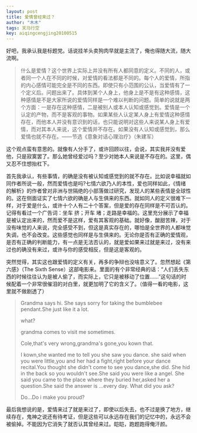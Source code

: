 ```yaml
---
layout: post
title: 爱情曾经来过？
author: "木木"
tags: 天马行空
key: aiqingcengjing20100515
---
```


好吧，我承认我是标题党。话说挂羊头卖狗肉早就是主流了，俺也得随大流，随大流啊。­
<!--more-->

> 什么是爱情？这个世界上实际上并没有所有人都同意的定义。不同的人，或者同一个人在不同的时候，对爱情的看法都是不同的。每个人的爱情，所指的内心感情可能完全是不同的东西。即使只有小范围的公认，当爱情有了一个定义后。问题出来了。具体到某个人身上，他身上是不是有这种感情，这种感情是不是大家所说的爱情同样是一个难以判断的问题。简单的说就是两个方面：一是存在这种感情，二是被别人或本人认知或感觉到。爱情是一个认定的产物，而不是客观的事物。如果某些人认定某人身上有爱情这种感情存在，而他本人并没有意识到的话，也只能说明对这些人来说某人身上有爱情，而对其本人来说，这个爱情并不存在。­如果没有人认知或感觉到，那么爱情也就不存在。——节选《意象对话心理治疗》（朱建军）

这个观点蛮有意思的。就像有人分手了，或许回顾以往，会说，其实我并没有爱他，只是寂寞罢了。那么她曾经爱过吗？至少对她本人来说是不存在的。这里，偶又忍不住想抬杠下。      

首先我承认，有些事情，的确是没有被认知或感觉到的就不存在。比如说幸福就如同作者所说一般，然而爱情也是吗?七情六欲乃人的本性，爱也同样如此，《情绪的解析》的作者曾对非洲与世隔绝的小部落做过研究，发现人的某些表情是全球性的。这在侧面证实了七情六欲的确是人与生俱来的东西。就如同人的定义很难下一样，对于爱是什么，或许十个人有二十个答案，但是爱的存在同样是不可否认的。记得有看过一个广告词：坐车 挤；开车 堵；走路是幸福的。这里充分展示了幸福是被认定出来的，然而爱不是这样，爱有其客观的基础。就好像，酸甜苦辣，对于没有味觉的人来说，完全感受不到，但这是真实存在的，哪怕是全世界的人都味觉失调，也不会改变。这些感觉也同样是与生俱来的。无论你是否有正确的爱情观，是否有正确的判断能力，有一点是无法否认的，就是爱如果来过就是来过，没有来过也的确没有来过，或许与你的感受相反，但是这是客观的。      

突然觉得，其实这也跟爱情的定义有关，再多的争辩也没啥意义了。忽然想起《第六感》（The Sixth Sense）这部电影来。里面的有个非常经典的话：“人们丢失东西的时候往往认为是被人偷了，而实际上，它只是被移动了位置……”这句话的时候配着一个非常很催泪的对白里，就更加明了它的含义了。（值得一看的电影，这里就不做剧透了）  

> Grandma says hi. She says sorry for taking the bumblebee pendant.She just like it a lot.  
>
> what?  
>
> grandma comes to visit me sometimes.  
>
> Cole,that's very wrong,grandma's gone,you kown that.  
>
> I kown,she wanted me to tell you she saw you dance. she said when you were little,you and her had a fight,right before your dance recital.You thought she didn't come to see you dance,she did. She hid in the back so you wouldn't see.She said you were like a angel. She said you came to the place where they buried her,asked her a question.She said the answer is ...every day. What did you ask?  
>
> Do...Do i make you proud?      

最后我想说的是，爱情来过了就是来过了，即使以后失去，也不过是换了地方，继续存在，鬼神之说还有待考证，但是这些可以永远存在我们的记忆中的，永远不会被偷掉。不能因为它消失了就否认其曾经来过。皑皑，跑题跑得俺汗颜。